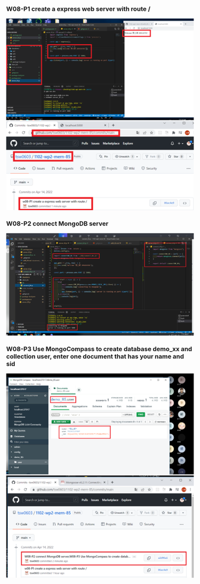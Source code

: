 ### W08-P1 create a express web server with route /

![](P1.png)
![](P1-1.png)

### W08-P2 connect MongoDB server

![](P2.png)

### W08-P3 Use MongoCompass to create database demo_xx and collection user, enter one document that has your name and sid

![](P3.png)
![](P3-1.png)
